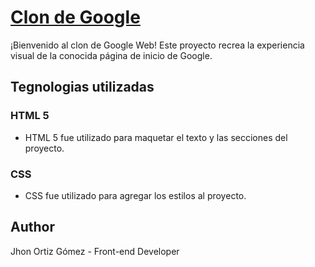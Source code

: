 
# [Clon de Google](https://jhonortizgomez.github.io/googleClon/)



¡Bienvenido al clon de Google Web! Este proyecto recrea la experiencia visual de la conocida página de inicio de Google.



## Tegnologias utilizadas

### HTML 5

- HTML 5 fue utilizado para maquetar el texto y las secciones del proyecto.

### CSS

- CSS fue utilizado para agregar los estilos al proyecto.

## Author

Jhon Ortiz Gómez - Front-end Developer
